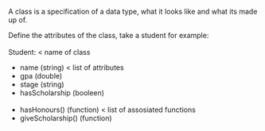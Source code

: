 A class is a specification of a data type, what it looks like and what its made up of.

Define the attributes of the class, take a student for example:
<br></br>
Student: < name of class
-	name (string)	< list of attributes
-	gpa (double)
-	stage (string)
-	hasScholarship (booleen)
<br></br>
- hasHonours() (function) < list of assosiated functions
- giveScholarship() (function)

